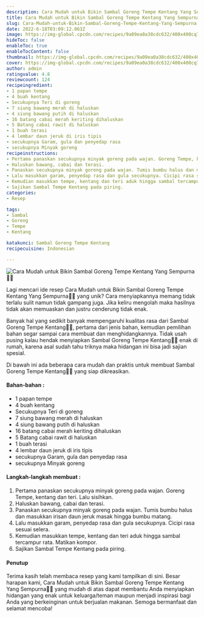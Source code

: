 ```yaml
---
description: Cara Mudah untuk Bikin Sambal Goreng Tempe Kentang Yang Sempurna"
title: Cara Mudah untuk Bikin Sambal Goreng Tempe Kentang Yang Sempurna
slug: Cara-Mudah-untuk-Bikin-Sambal-Goreng-Tempe-Kentang-Yang-Sempurna
date: 2022-6-18T03:09:12.063Z
image: https://img-global.cpcdn.com/recipes/9a09ea0a38cdc632/400x400cq70/photo.jpg
hideToc: false
enableToc: true
enableTocContent: false
thumbnail: https://img-global.cpcdn.com/recipes/9a09ea0a38cdc632/400x400cq70/photo.jpg
cover: https://img-global.cpcdn.com/recipes/9a09ea0a38cdc632/400x400cq70/photo.jpg
author: admin
ratingvalue: 4.8
reviewcount: 124
recipeingredient:
- 1 papan tempe
- 4 buah kentang
- Secukupnya Teri di goreng
- 7 siung bawang merah di haluskan
- 4 siung bawang putih di haluskan
- 16 batang cabai merah keriting dihaluskan
- 5 Batang cabai rawit di haluskan
- 1 buah terasi
- 4 lembar daun jeruk di iris tipis
- secukupnya Garam, gula dan penyedap rasa
- secukupnya Minyak goreng
recipeinstructions:
- Pertama panaskan secukupnya minyak goreng pada wajan. Goreng Tempe, kentang dan teri. Lalu sisihkan.
- Haluskan bawang, cabai dan terasi.
- Panaskan secukupnya minyak goreng pada wajan. Tumis bumbu halus dan masukkan irisan daun jeruk masak hingga bumbu matang.
- Lalu masukkan garam, penyedap rasa dan gula secukupnya. Cicipi rasa sesuai selera.
- Kemudian masukkan tempe, kentang dan teri aduk hingga sambal tercampur rata. Matikan kompor.
- Sajikan Sambal Tempe Kentang pada piring.
categories:
- Resep

tags:
- Sambal
- Goreng
- Tempe
- Kentang

katakunci: Sambal Goreng Tempe Kentang
recipecuisine: Indonesian

---
```


![Cara Mudah untuk Bikin Sambal Goreng Tempe Kentang Yang Sempurna👩‍🍳](https://img-global.cpcdn.com/recipes/9a09ea0a38cdc632/400x400cq70/photo.jpg)

Lagi mencari ide resep Cara Mudah untuk Bikin Sambal Goreng Tempe Kentang Yang Sempurna👩‍🍳 yang unik? Cara menyiapkannya memang tidak terlalu sulit namun tidak gampang juga. Jika keliru mengolah maka hasilnya tidak akan memuaskan dan justru cenderung tidak enak.

Banyak hal yang sedikit banyak mempengaruhi kualitas rasa dari Sambal Goreng Tempe Kentang👩‍🍳, pertama dari jenis bahan, kemudian pemilihan bahan segar sampai cara membuat dan menghidangkannya. Tidak usah pusing kalau hendak menyiapkan Sambal Goreng Tempe Kentang👩‍🍳 enak di rumah, karena asal sudah tahu triknya maka hidangan ini bisa jadi sajian spesial.

Di bawah ini ada beberapa cara mudah dan praktis untuk membuat Sambal Goreng Tempe Kentang👩‍🍳 yang siap dikreasikan.

<!--inarticleads1-->

#### Bahan-bahan :

- 1 papan tempe
- 4 buah kentang
- Secukupnya Teri di goreng
- 7 siung bawang merah di haluskan
- 4 siung bawang putih di haluskan
- 16 batang cabai merah keriting dihaluskan
- 5 Batang cabai rawit di haluskan
- 1 buah terasi
- 4 lembar daun jeruk di iris tipis
- secukupnya Garam, gula dan penyedap rasa
- secukupnya Minyak goreng

<!--inarticleads2-->

#### Langkah-langkah membuat :

1. Pertama panaskan secukupnya minyak goreng pada wajan. Goreng Tempe, kentang dan teri. Lalu sisihkan.
1. Haluskan bawang, cabai dan terasi.
1. Panaskan secukupnya minyak goreng pada wajan. Tumis bumbu halus dan masukkan irisan daun jeruk masak hingga bumbu matang.
1. Lalu masukkan garam, penyedap rasa dan gula secukupnya. Cicipi rasa sesuai selera.
1. Kemudian masukkan tempe, kentang dan teri aduk hingga sambal tercampur rata. Matikan kompor.
1. Sajikan Sambal Tempe Kentang pada piring.

#### Penutup

Terima kasih telah membaca resep yang kami tampilkan di sini. Besar harapan kami, Cara Mudah untuk Bikin Sambal Goreng Tempe Kentang Yang Sempurna👩‍🍳 yang mudah di atas dapat membantu Anda menyiapkan hidangan yang enak untuk keluarga/teman maupun menjadi inspirasi bagi Anda yang berkeinginan untuk berjualan makanan. Semoga bermanfaat dan selamat mencoba!